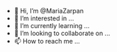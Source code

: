 - 👋 Hi, I’m @MariaZarpan
- 👀 I’m interested in ...
- 🌱 I’m currently learning ...
- 💞️ I’m looking to collaborate on ...
- 📫 How to reach me ...

<!---
MariaZarpan/MariaZarpan is a ✨ special ✨ repository because its `README.md` (this file) appears on your GitHub profile.
You can click the Preview link to take a look at your changes.
--->
